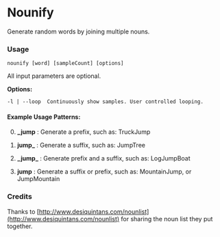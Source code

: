 # Nounify
Generate random words by joining multiple nouns.


### Usage
    nounify [word] [sampleCount] [options]

All input parameters are optional.


**Options:**
    
    -l | --loop  Continuously show samples. User controlled looping.


#### Example Usage Patterns: ####

0. **_jump** : Generate a prefix, such as: TruckJump
	
0. **jump_** : Generate a suffix, such as: JumpTree
	
0. **\_jump_** : Generate prefix and a suffix, such as: LogJumpBoat
	
0. **jump** : Generate a suffix or prefix, such as: MountainJump, or JumpMountain


### Credits
Thanks to [http://www.desiquintans.com/nounlist](http://www.desiquintans.com/nounlist) for sharing the noun list they put together.
